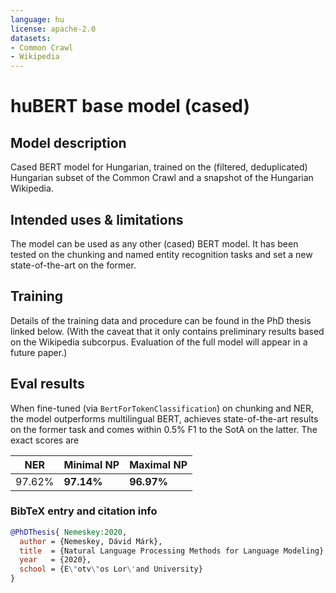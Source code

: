 ```yaml
---
language: hu
license: apache-2.0
datasets:
- Common Crawl
- Wikipedia
---
```


# huBERT base model (cased)

## Model description

Cased BERT model for Hungarian, trained on the (filtered, deduplicated) Hungarian subset of the Common Crawl and a snapshot of the Hungarian Wikipedia.

## Intended uses & limitations

The model can be used as any other (cased) BERT model. It has been tested on the chunking and
named entity recognition tasks and set a new state-of-the-art on the former.

## Training

Details of the training data and procedure can be found in the PhD thesis linked below. (With the caveat that it only contains preliminary results
based on the Wikipedia subcorpus. Evaluation of the full model will appear in a future paper.)

## Eval results

When fine-tuned (via `BertForTokenClassification`) on chunking and NER, the model outperforms multilingual BERT, achieves state-of-the-art results on the
former task and comes within 0.5% F1 to the SotA on the latter. The exact scores are

| NER | Minimal NP | Maximal NP |
|-----|------------|------------|
| 97.62% | **97.14%** | **96.97%** |

### BibTeX entry and citation info

```bibtex
@PhDThesis{ Nemeskey:2020,                                                 
  author = {Nemeskey, Dávid Márk},
  title  = {Natural Language Processing Methods for Language Modeling},
  year   = {2020},
  school = {E\"otv\"os Lor\'and University}
}
```
